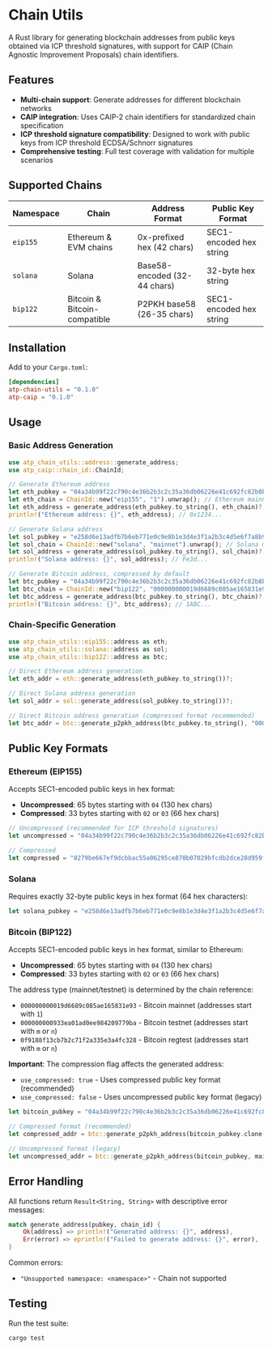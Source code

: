 # Chain Utils

A Rust library for generating blockchain addresses from public keys obtained via ICP threshold signatures, with support for CAIP (Chain Agnostic Improvement Proposals) chain identifiers.

## Features

- **Multi-chain support**: Generate addresses for different blockchain networks
- **CAIP integration**: Uses CAIP-2 chain identifiers for standardized chain specification
- **ICP threshold signature compatibility**: Designed to work with public keys from ICP threshold ECDSA/Schnorr signatures
- **Comprehensive testing**: Full test coverage with validation for multiple scenarios

## Supported Chains

| Namespace | Chain | Address Format | Public Key Format |
|-----------|-------|----------------|-------------------|
| `eip155` | Ethereum & EVM chains | 0x-prefixed hex (42 chars) | SEC1-encoded hex string |
| `solana` | Solana | Base58-encoded (32-44 chars) | 32-byte hex string |
| `bip122` | Bitcoin & Bitcoin-compatible | P2PKH base58 (26-35 chars) | SEC1-encoded hex string |

## Installation

Add to your `Cargo.toml`:

```toml
[dependencies]
atp-chain-utils = "0.1.0"
atp-caip = "0.1.0"
```

## Usage

### Basic Address Generation

```rust
use atp_chain_utils::address::generate_address;
use atp_caip::chain_id::ChainId;

// Generate Ethereum address
let eth_pubkey = "04a34b99f22c790c4e36b2b3c2c35a36db06226e41c692fc82b8b56ac1c540c5bd5b8dec5235a0fa8722476c7709c02559e3aa73aa03918ba2d492eea75abea235";
let eth_chain = ChainId::new("eip155", "1").unwrap(); // Ethereum mainnet
let eth_address = generate_address(eth_pubkey.to_string(), eth_chain)?;
println!("Ethereum address: {}", eth_address); // 0x1234...

// Generate Solana address  
let sol_pubkey = "e258d6e13adfb7b6eb771e0c9e8b1e3d4e3f1a2b3c4d5e6f7a8b9c0d1e2f3a4b";
let sol_chain = ChainId::new("solana", "mainnet").unwrap(); // Solana mainnet
let sol_address = generate_address(sol_pubkey.to_string(), sol_chain)?;
println!("Solana address: {}", sol_address); // Fe3d...

// Generate Bitcoin address, compressed by default
let btc_pubkey = "04a34b99f22c790c4e36b2b3c2c35a36db06226e41c692fc82b8b56ac1c540c5bd5b8dec5235a0fa8722476c7709c02559e3aa73aa03918ba2d492eea75abea235";
let btc_chain = ChainId::new("bip122", "000000000019d6689c085ae165831e93").unwrap(); // Bitcoin mainnet
let btc_address = generate_address(btc_pubkey.to_string(), btc_chain)?;
println!("Bitcoin address: {}", btc_address); // 1ABC...
```

### Chain-Specific Generation

```rust
use atp_chain_utils::eip155::address as eth;
use atp_chain_utils::solana::address as sol;
use atp_chain_utils::bip122::address as btc;

// Direct Ethereum address generation
let eth_addr = eth::generate_address(eth_pubkey.to_string())?;

// Direct Solana address generation  
let sol_addr = sol::generate_address(sol_pubkey.to_string())?;

// Direct Bitcoin address generation (compressed format recommended)
let btc_addr = btc::generate_p2pkh_address(btc_pubkey.to_string(), "000000000019d6689c085ae165831e93".to_string(), true)?;
```

## Public Key Formats

### Ethereum (EIP155)

Accepts SEC1-encoded public keys in hex format:
- **Uncompressed**: 65 bytes starting with `04` (130 hex chars)
- **Compressed**: 33 bytes starting with `02` or `03` (66 hex chars)

```rust
// Uncompressed (recommended for ICP threshold signatures)
let uncompressed = "04a34b99f22c790c4e36b2b3c2c35a36db06226e41c692fc82b8b56ac1c540c5bd5b8dec5235a0fa8722476c7709c02559e3aa73aa03918ba2d492eea75abea235";

// Compressed
let compressed = "0279be667ef9dcbbac55a06295ce870b07029bfcdb2dce28d959f2815b16f81798";
```

### Solana

Requires exactly 32-byte public keys in hex format (64 hex characters):

```rust
let solana_pubkey = "e258d6e13adfb7b6eb771e0c9e8b1e3d4e3f1a2b3c4d5e6f7a8b9c0d1e2f3a4b";
```

### Bitcoin (BIP122)

Accepts SEC1-encoded public keys in hex format, similar to Ethereum:
- **Uncompressed**: 65 bytes starting with `04` (130 hex chars)
- **Compressed**: 33 bytes starting with `02` or `03` (66 hex chars)

The address type (mainnet/testnet) is determined by the chain reference:
- `000000000019d6689c085ae165831e93` - Bitcoin mainnet (addresses start with `1`)
- `000000000933ea01ad0ee984209779ba` - Bitcoin testnet (addresses start with `m` or `n`)
- `0f9188f13cb7b2c71f2a335e3a4fc328` - Bitcoin regtest (addresses start with `m` or `n`)

**Important**: The compression flag affects the generated address:
- `use_compressed: true` - Uses compressed public key format (recommended)
- `use_compressed: false` - Uses uncompressed public key format (legacy)

```rust
let bitcoin_pubkey = "04a34b99f22c790c4e36b2b3c2c35a36db06226e41c692fc82b8b56ac1c540c5bd5b8dec5235a0fa8722476c7709c02559e3aa73aa03918ba2d492eea75abea235";

// Compressed format (recommended)
let compressed_addr = btc::generate_p2pkh_address(bitcoin_pubkey.clone(), mainnet_ref, true)?;

// Uncompressed format (legacy)  
let uncompressed_addr = btc::generate_p2pkh_address(bitcoin_pubkey, mainnet_ref, false)?;
```

## Error Handling

All functions return `Result<String, String>` with descriptive error messages:

```rust
match generate_address(pubkey, chain_id) {
    Ok(address) => println!("Generated address: {}", address),
    Err(error) => eprintln!("Failed to generate address: {}", error),
}
```

Common errors:
- `"Unsupported namespace: <namespace>"` - Chain not supported

## Testing

Run the test suite:

```bash
cargo test
```

